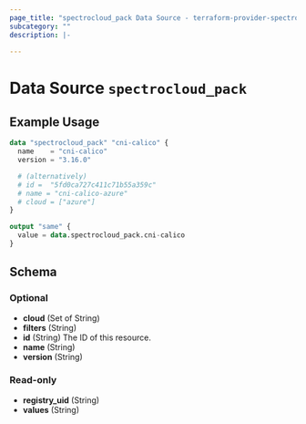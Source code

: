 ```yaml
---
page_title: "spectrocloud_pack Data Source - terraform-provider-spectrocloud"
subcategory: ""
description: |-
  
---
```


# Data Source `spectrocloud_pack`



## Example Usage

```terraform
data "spectrocloud_pack" "cni-calico" {
  name    = "cni-calico"
  version = "3.16.0"

  # (alternatively)
  # id =  "5fd0ca727c411c71b55a359c"
  # name = "cni-calico-azure"
  # cloud = ["azure"]
}

output "same" {
  value = data.spectrocloud_pack.cni-calico
}
```

## Schema

### Optional

- **cloud** (Set of String)
- **filters** (String)
- **id** (String) The ID of this resource.
- **name** (String)
- **version** (String)

### Read-only

- **registry_uid** (String)
- **values** (String)


